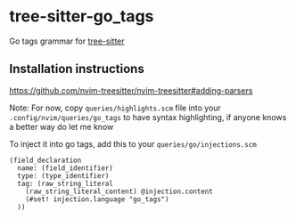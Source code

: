 # tree-sitter-go_tags

Go tags grammar for [tree-sitter](https://github.com/tree-sitter/tree-sitter)

## Installation instructions

https://github.com/nvim-treesitter/nvim-treesitter#adding-parsers

Note: For now, copy `queries/highlights.scm` file into your `.config/nvim/queries/go_tags` to have syntax highlighting, if anyone knows a better way do let me know

To inject it into go tags, add this to your `queries/go/injections.scm`

```
(field_declaration
  name: (field_identifier)
  type: (type_identifier)
  tag: (raw_string_literal
    (raw_string_literal_content) @injection.content
    (#set! injection.language "go_tags")
  ))
```
